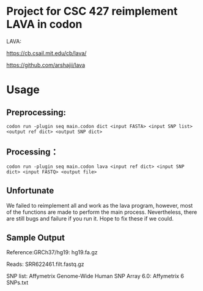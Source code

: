 # Project for CSC 427 reimplement LAVA in codon

LAVA:

https://cb.csail.mit.edu/cb/lava/

https://github.com/arshajii/lava

# Usage

## Preprocessing: 

```
codon run -plugin seq main.codon dict <input FASTA> <input SNP list> <output ref dict> <output SNP dict>
```

## Processing：

```
codon run -plugin seq main.codon lava <input ref dict> <input SNP dict> <input FASTQ> <output file>
```

## Unfortunate

We failed to reimplement all and work as the lava program, however, most of the functions are made to perform the main process. Nevertheless, there are still bugs and failure if you run it. Hope to fix these if we could. 

## Sample Output

Reference:GRCh37/hg19: hg19.fa.gz

Reads: SRR622461.filt.fastq.gz

SNP list: Affymetrix Genome-Wide Human SNP Array 6.0: Affymetrix 6 SNPs.txt
